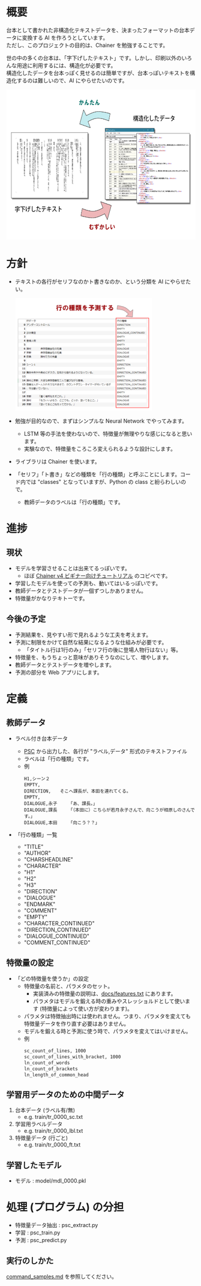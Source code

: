 # 概要

台本として書かれた非構造化テキストデータを、決まったフォーマットの台本データに変換する AI を作ろうとしています。  
ただし、このプロジェクトの目的は、Chainer を勉強することです。

世の中の多くの台本は、「字下げしたテキスト」です。しかし、印刷以外のいろんな用途に利用するには、構造化が必要です。  
構造化したデータを台本っぽく見せるのは簡単ですが、台本っぽいテキストを構造化するのは難しいので、AI にやらせたいのです。

<img src="img/concept.png" height="400">

# 方針

- テキストの各行がセリフなのかト書きなのか、という分類を AI にやらせたい。

	<img src="img/goal.png" height="300">

- 勉強が目的なので、まずはシンプルな Neural Network でやってみます。
	- LSTM 等の手法を使わないので、特徴量が無理やりな感じになると思います。
	- 実験なので、特徴量をころころ変えられるような設計にします。
- ライブラリは Chainer を使います。
- 「セリフ」「ト書き」などの種類を「行の種類」と呼ぶことにします。コード内では "classes" となっていますが、Python の class と紛らわしいので。
	- 教師データのラベルは「行の種類」です。

# 進捗

## 現状

- モデルを学習させることは出来てるっぽいです。
	- ほぼ [Chainer v4 ビギナー向けチュートリアル](https://qiita.com/mitmul/items/1e35fba085eb07a92560) のコピペです。
- 学習したモデルを使っての予測も、動いてはいるっぽいです。
- 教師データとテストデータが一個ずつしかありません。
- 特徴量がかなりテキトーです。

## 今後の予定

- 予測結果を、見やすい形で見れるような工夫を考えます。
- 予測に制限をかけて自然な結果になるような仕組みが必要です。
	- 「タイトル行は1行のみ」「セリフ行の後に登場人物行はない」等。
- 特徴量を、もうちょっと意味がありそうなのにして、増やします。
- 教師データとテストデータを増やします。
- 予測の部分を Web アプリにします。

# 定義

## 教師データ

- ラベル付き台本データ
	- [PSC](http://satamame.com/pscml/playscriptconv/) から出力した、各行が "ラベル,データ" 形式のテキストファイル
	- ラベルは「行の種類」です。
	- 例
		```
		H1,シーン２
		EMPTY,
		DIRECTION,　　そこへ課長が、本田を連れてくる。
		EMPTY,
		DIALOGUE,永子　　　「あ、課長。」
		DIALOGUE,課長　　　「（本田に）こちらが若月永子さんで、向こうが相原しのさんです。」
		DIALOGUE,本田　　　「向こう？？」
		```

- 「行の種類」一覧
	- "TITLE"
	- "AUTHOR"
	- "CHARSHEADLINE"
	- "CHARACTER"
	- "H1"
	- "H2"
	- "H3"
	- "DIRECTION"
	- "DIALOGUE"
	- "ENDMARK"
	- "COMMENT"
	- "EMPTY"
	- "CHARACTER_CONTINUED"
	- "DIRECTION_CONTINUED"
	- "DIALOGUE_CONTINUED"
	- "COMMENT_CONTINUED"

## 特徴量の設定

- 「どの特徴量を使うか」の設定
	- 特徴量の名前と、パラメタのセット。
		- 実装済みの特徴量の説明は、[docs/features.txt](docs/features.txt) にあります。
		- パラメタはモデルを鍛える時の重みやスレッショルドとして使います (特徴量によって使い方が変わります)。
	- パラメタは特徴抽出時には使われません。つまり、パラメタを変えても特徴量データを作り直す必要はありません。
	- モデルを鍛える時と予測に使う時で、パラメタを変えてはいけません。
	- 例
		```
		sc_count_of_lines, 1000
		sc_count_of_lines_with_bracket, 1000
		ln_count_of_words
		ln_count_of_brackets
		ln_length_of_common_head
		```

## 学習用データのための中間データ

1. 台本データ (ラベル有/無)  
	- e.g. train/tr_0000_sc.txt
1. 学習用ラベルデータ
	- e.g. train/tr_0000_lbl.txt
1. 特徴量データ (行ごと)
	- e.g. train/tr_0000_ft.txt

## 学習したモデル

- モデル : model/mdl_0000.pkl

# 処理 (プログラム) の分担

- 特徴量データ抽出 : psc_extract.py
- 学習 : psc_train.py
- 予測 : psc_predict.py

## 実行のしかた
[command_samples.md](docs/command_samples.md) を参照してください。

